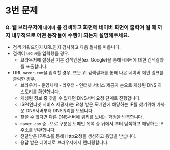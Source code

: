 # 3번 문제

### Q. 웹 브라우저에 `네이버` 를 검색하고 화면에 네이버 화면이 출력이 될 때 까지 내부적으로 어떤 동작들이 수행이 되는지 설명해주세요.

- 검색 키워드인지 URL인지 검사하고 다음 절차를 따릅니다.
- 검색어 `네이버`를 입력했을 경우.
  - 브라우저에 설정된 기본 검색엔진(ex. Google)을 통해 `네이버`에 대한 검색결과를 표출합니다.
- URL `naver.com`을 입력할 경우, 또는 위 검색결과를 통해 나온 네이버 메인 링크를 클릭한 경우.
  - 브라우저 - 운영체제 - 라우터 - 인터넷 서비스 제공자 순으로 캐싱된 DNS 히스토리를 확인합니다.
  - 캐싱된 정보 중 찾을 수 없다면 DNS서버 요청 단계로 진행합니다.
  - ISP(인터넷 서비스 제공자)는 요청 받은 도메인에 해당하는 IP를 찾기위해 가까운 DNS서버부터 DNS쿼리를 보냅니다.
  - 찾을 수 없다면 다른 DNS서버에 쿼리를 보내는 과정을 반복합니다.
  - `naver.com` 중 `.`으로 구분된 도메인 목록 중 뒤에서 부터 탐색하고 해당하는 IP주소를 반환합니다.
  - 전달받은 IP주소를 통해 Http요청을 생성하고 응답을 받습니다.
  - 응답 받은 데이터로 브라우저에서 렌더링합니다.
